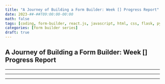 ```yaml
---
title: "A Journey of Building a Form Builder: Week [] Progress Report"
date: 2023-##-##T09:00:00-00:00
math: false
tags: [coding, form-builder, react.js, javascript, html, css, flask, python]
categories: [form builder series]
draft: true
---
```

## A Journey of Building a Form Builder: Week [] Progress Report

-----------------------------------------------
 <!-- ![]() -->

-----------------------------------------------
<!-- blog post goes here -->

-----------------------------------------------
